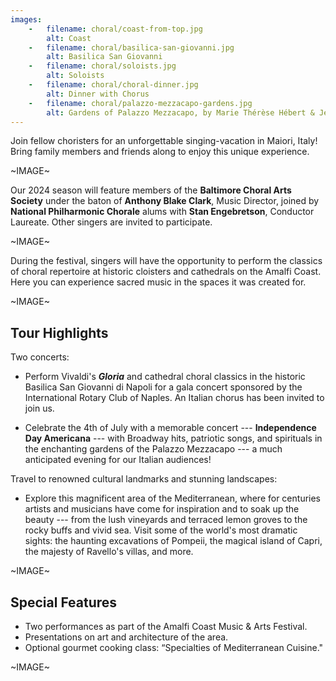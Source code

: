 ```yaml
---
images:
    -   filename: choral/coast-from-top.jpg
        alt: Coast
    -   filename: choral/basilica-san-giovanni.jpg
        alt: Basilica San Giovanni
    -   filename: choral/soloists.jpg
        alt: Soloists
    -   filename: choral/choral-dinner.jpg
        alt: Dinner with Chorus
    -   filename: choral/palazzo-mezzacapo-gardens.jpg
        alt: Gardens of Palazzo Mezzacapo, by Marie Thérèse Hébert & Jean Robert Thibault on flickr
---
```

Join fellow choristers for an unforgettable singing-vacation in Maiori, Italy!
Bring family members and friends along to enjoy this unique experience.  

~IMAGE~

Our 2024 season will feature members of the **Baltimore Choral Arts Society**
under the baton of **Anthony Blake Clark**, Music Director, joined
by **National Philharmonic Chorale** alums with **Stan Engebretson**,
Conductor Laureate.  Other singers are invited to participate.

~IMAGE~

During the festival, singers will have the opportunity to perform the classics
of choral repertoire at historic cloisters and cathedrals on the Amalfi
Coast.  Here you can experience sacred music in the spaces it was created
for.

~IMAGE~

## Tour Highlights

Two concerts:

- Perform Vivaldi's ***Gloria*** and cathedral choral classics in the historic Basilica San Giovanni di Napoli for a gala concert sponsored by the International Rotary Club of Naples.  An Italian chorus has been invited to join us.

- Celebrate the 4th of July with a memorable concert --- **Independence Day Americana** --- with  Broadway hits, patriotic songs, and spirituals in the enchanting gardens of the Palazzo Mezzacapo --- a much anticipated evening for our Italian audiences!

Travel to renowned cultural landmarks and stunning landscapes:

- Explore  this  magnificent  area   of  the Mediterranean,  where for centuries artists and musicians have come for inspiration and to soak up the beauty --- from the lush vineyards and terraced lemon groves to the rocky buffs and vivid sea. Visit some of the world's most dramatic sights: the haunting excavations of Pompeii, the magical island of Capri, the majesty of Ravello's villas, and more.

~IMAGE~

## Special Features

* Two performances as part of the Amalfi Coast Music & Arts Festival.
* Presentations on art and architecture of the area.
* Optional gourmet cooking class: “Specialties of Mediterranean Cuisine."

~IMAGE~
